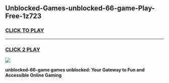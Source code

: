
## Unblocked-Games-unblocked-66-game-Play-Free-1z723
<h3>
<a href="https://premium76.site?title=unblocked-66-game&ref=18A1">CLICK TO PLAY</a></h3>
<hr>

<h3>
<a href="https://premium76.site?title=unblocked-66-game&ref=18A1">CLICK 2 PLAY</a>
  
</h3>

<a href="https://premium76.site?title=unblocked-66-game&ref=18A1"><img src="https://clearcache.store/games.png"></a>


**unblocked-66-game games unblocked: Your Gateway to Fun and Accessible Online Gaming**
